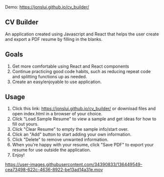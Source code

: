 Demo: https://jonslui.github.io/cv_builder/
## CV Builder

An application created using Javascript and React that helps the user create and export a PDF resume by filling in the blanks.

## Goals

1. Get more comfortable using React and React components
2. Continue practicing good code habits, such as reducing repeat code and splitting functions up as needed.
3. Create an easy/enjoyable to use application.

## Usage

1. Click this link: https://jonslui.github.io/cv_builder/ or download files and open index.html in a browser of your choice.
2. Click "Load Sample Resume" to view a sample and get ideas for how to fill out yours.
3. Click "Clear Resume" to empty the sample info/start over.
4. Click an "Add" button to start adding your own information.
5. Click "Delete" to remove unwanted information.
4. When you're happy with your resume, click "Save PDF" to export your resume for use outside the application.
5. Enjoy!

https://user-images.githubusercontent.com/34390833/136449549-cea73498-622c-4636-8922-be13ad14a31e.mov

